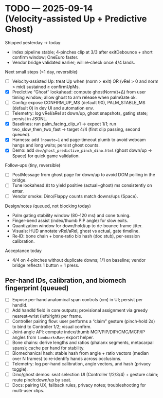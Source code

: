 <!--
STIGMERGY REVIEW HEADER
Status: Pending verification
Review started: 2025-09-16T19:48-06:00
Expires: 2025-09-23T19:48-06:00 (auto-expire after 7 days)

Checklist:
- [ ] Re-evaluate this artifact against current Hexagonal goals
- [ ] Log decisions in TODO_2025-09-16.md
-->

# TODO — 2025-09-14 (Velocity‑assisted Up + Predictive Ghost)

Shipped yesterday → today

- Index pipeline stable; 4‑pinches clip at 3/3 after exitDebounce + short confirm window; OneEuro faster.
- Vendor bridge validated earlier; will re‑check once 4/4 lands.

Next small steps (<1 day, reversible)

- [ ] Velocity‑assisted Up: treat Up when (norm > exit) OR (vRel > 0 and norm > mid) sustained ≥ confirmUpMs.
- [x] Predictive “Ghost” lookahead: compute ghostNorm(t+Δ) from user timing window; allow ghost to arm release when palmGate ok.
- [ ] Config: expose CONFIRM_UP_MS (default 90), PALM_STABLE_MS (default 0) in dev UI and automation env.
- [ ] Telemetry: log vRel/aRel at down/up, ghost snapshots, gating state; persist in JSONL.
- [x] Baselines: run palm_facing_clip_v1 → expect 1/1; run two_slow_then_two_fast → target 4/4 (first clip passing, second queued).
- [x] Harness: add `?noauto=1` and page‑timeout plumb to avoid webcam hangs and long waits; persist ghost counts.
- [x] Demo: add `dev/ghost_predictive_pinch_dino.html` (ghost down/up → Space) for quick game validation.

Follow‑ups (tiny, reversible)

- [ ] PostMessage from ghost page for down/up to avoid DOM polling in the bridge.
- [ ] Tune lookahead Δt to yield positive (actual−ghost) ms consistently on enter.
- [ ] Vendor smoke: Dino/Flappy counts match downs/ups (Space).

Design/notes (queued, not blocking today)

- Palm gating stability window (80–120 ms) and cone tuning.
- Finger‑bend assist (index/thumb PIP angle) for slow exits.
- Quantization window for down/hold/up to de‑bounce frame jitter.
- Visuals: HUD annotate vRel/aRel, ghost vs actual, gate timeline.
- Re‑ID: bone chain + bone‑ratio bio hash (doc stub), per‑session calibration.

Acceptance today

- 4/4 on 4‑pinches without duplicate downs; 1/1 on baseline; vendor bridge reflects 1 button = 1 press.

 
## Per‑hand IDs, calibration, and biomech fingerprint (queued)

- [ ] Expose per‑hand anatomical span controls (cm) in UI; persist per handId.
- [ ] Add handId field in core outputs; provisional assignment via greedy nearest‑wrist (left/right) per frame.
- [ ] Controller pairing flow: user performs a “claim” gesture (pinch‑hold 2s) to bind to Controller 1/2; visual confirm.
- [ ] Joint‑angle API: compute index/thumb MCP/PIP/DIP/CMC/MCP/IP angles from `landmarksRaw`; export helper.
- [ ] Bone chains: derive lengths and ratios (phalanx segments, metacarpal spans); cache per hand for stability.
- [ ] Biomechanical hash: stable hash from angle + ratio vectors (median over N frames) to re‑identify hands across occlusions.
- [ ] Telemetry: log per‑hand calibration, angle vectors, and hash (privacy toggle).
- [ ] Dino/ghost demos: seat selection UI (Controller 1/2/3/4) + gesture claim; route pinch:down/up by seat.
- [ ] Docs: pairing UX, fallback rules, privacy notes; troubleshooting for multi‑user clips.
